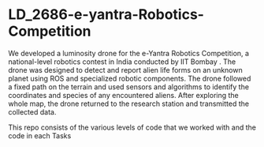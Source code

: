 # LD_2686-e-yantra-Robotics-Competition
We developed a luminosity drone for the e-Yantra Robotics Competition, a national-level robotics contest in India conducted by IIT Bombay . The drone was designed to detect and report alien life forms on an unknown planet using ROS and specialized robotic components. The drone followed a fixed path on the terrain and used sensors and algorithms to identify the coordinates and species of any encountered aliens. After exploring the whole map, the drone returned to the research station and transmitted the collected data.

This repo consists of the various levels of code that we worked with and the code in each Tasks
